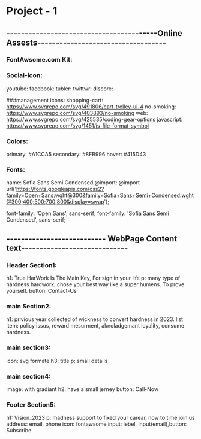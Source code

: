 # Project - 1

## -----------------------------------------Online Assests-----------------------------------

### FontAwsome.com Kit:

<script src="https://kit.fontawesome.com/fontawsome" crossorigin="anonymous"></script>
<!-- this link is not a real link go to fontawsome and collect yout kit -->

### Social-icon:

youtube: <i class="fa-brands fa-youtube"></i>
facebook: <i class="fa-brands fa-facebook-f"></i>
tubler: <i class="fa-solid fa-umbrella"></i>
twittwr: <i class="fa-brands fa-twitter"></i>
discore: <i class="fa-brands fa-discord"></i>

###management icons:
shopping-cart: https://www.svgrepo.com/svg/491806/cart-trolley-ui-4
no-smoking: https://www.svgrepo.com/svg/403893/no-smoking
web: https://www.svgrepo.com/svg/425535/coding-gear-options
javascript: https://www.svgrepo.com/svg/1451/js-file-format-symbol

### Colors:

primary: #A1CCA5
secondary: #8FB996
hover: #415D43

### Fonts:

name: Sofia Sans Semi Condensed
@import: @import url('https://fonts.googleapis.com/css2?family=Open+Sans:wght@300&family=Sofia+Sans+Semi+Condensed:wght@300;400;500;700;800&display=swap');

font-family: 'Open Sans', sans-serif;
font-family: 'Sofia Sans Semi Condensed', sans-serif;

## --------------------------- WebPage Content text-----------------------------

### Header Section1:

h1: True HarWork Is The Main Key, For sign in your life
p: many type of hardness hardwork, chose your best way like a super humens. To prove yourself.
button: Contact-Us

### main Section2:

h1: privious year collected of wickness to convert hardness in 2023.
list item: policy issus, reward mesurment, aknoladgemant loyality, consume hardness.

### main section3:

icon: svg formate
h3: title
p: small details

### main section4:

image: with gradiant
h2: have a small jerney
button: Call-Now

### Footer Section5:

h1: Vision_2023
p: madness support to fixed your carear, now to time join us
address: email, phone
icon: fontawsome
input: lebel, input(email),button: Subscribe
